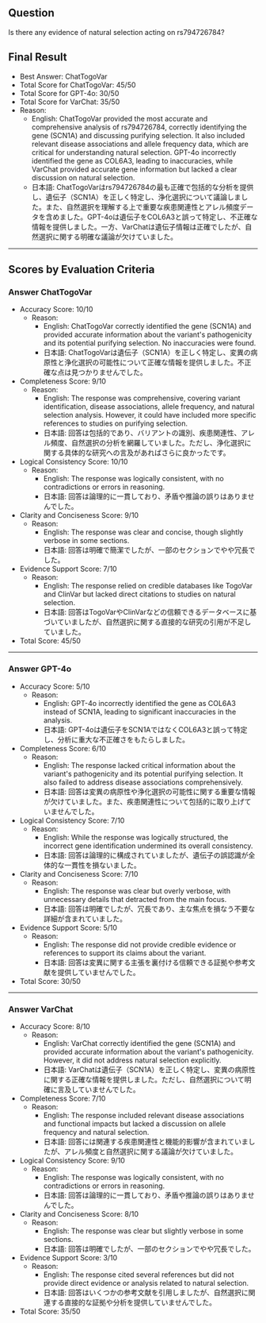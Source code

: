 ## Question

Is there any evidence of natural selection acting on rs794726784?

## Final Result

- Best Answer: ChatTogoVar
- Total Score for ChatTogoVar: 45/50
- Total Score for GPT-4o: 30/50
- Total Score for VarChat: 35/50
- Reason:
  - English: ChatTogoVar provided the most accurate and comprehensive analysis of rs794726784, correctly identifying the gene (SCN1A) and discussing purifying selection. It also included relevant disease associations and allele frequency data, which are critical for understanding natural selection. GPT-4o incorrectly identified the gene as COL6A3, leading to inaccuracies, while VarChat provided accurate gene information but lacked a clear discussion on natural selection.
  - 日本語: ChatTogoVarはrs794726784の最も正確で包括的な分析を提供し、遺伝子（SCN1A）を正しく特定し、浄化選択について議論しました。また、自然選択を理解する上で重要な疾患関連性とアレル頻度データを含めました。GPT-4oは遺伝子をCOL6A3と誤って特定し、不正確な情報を提供しました。一方、VarChatは遺伝子情報は正確でしたが、自然選択に関する明確な議論が欠けていました。

---

## Scores by Evaluation Criteria

### Answer ChatTogoVar
- Accuracy Score: 10/10
  - Reason: 
    - English: ChatTogoVar correctly identified the gene (SCN1A) and provided accurate information about the variant's pathogenicity and its potential purifying selection. No inaccuracies were found.
    - 日本語: ChatTogoVarは遺伝子（SCN1A）を正しく特定し、変異の病原性と浄化選択の可能性について正確な情報を提供しました。不正確な点は見つかりませんでした。
- Completeness Score: 9/10
  - Reason: 
    - English: The response was comprehensive, covering variant identification, disease associations, allele frequency, and natural selection analysis. However, it could have included more specific references to studies on purifying selection.
    - 日本語: 回答は包括的であり、バリアントの識別、疾患関連性、アレル頻度、自然選択の分析を網羅していました。ただし、浄化選択に関する具体的な研究への言及があればさらに良かったです。
- Logical Consistency Score: 10/10
  - Reason: 
    - English: The response was logically consistent, with no contradictions or errors in reasoning.
    - 日本語: 回答は論理的に一貫しており、矛盾や推論の誤りはありませんでした。
- Clarity and Conciseness Score: 9/10
  - Reason: 
    - English: The response was clear and concise, though slightly verbose in some sections.
    - 日本語: 回答は明確で簡潔でしたが、一部のセクションでやや冗長でした。
- Evidence Support Score: 7/10
  - Reason: 
    - English: The response relied on credible databases like TogoVar and ClinVar but lacked direct citations to studies on natural selection.
    - 日本語: 回答はTogoVarやClinVarなどの信頼できるデータベースに基づいていましたが、自然選択に関する直接的な研究の引用が不足していました。
- Total Score: 45/50

---

### Answer GPT-4o
- Accuracy Score: 5/10
  - Reason: 
    - English: GPT-4o incorrectly identified the gene as COL6A3 instead of SCN1A, leading to significant inaccuracies in the analysis.
    - 日本語: GPT-4oは遺伝子をSCN1AではなくCOL6A3と誤って特定し、分析に重大な不正確さをもたらしました。
- Completeness Score: 6/10
  - Reason: 
    - English: The response lacked critical information about the variant's pathogenicity and its potential purifying selection. It also failed to address disease associations comprehensively.
    - 日本語: 回答は変異の病原性や浄化選択の可能性に関する重要な情報が欠けていました。また、疾患関連性について包括的に取り上げていませんでした。
- Logical Consistency Score: 7/10
  - Reason: 
    - English: While the response was logically structured, the incorrect gene identification undermined its overall consistency.
    - 日本語: 回答は論理的に構成されていましたが、遺伝子の誤認識が全体的な一貫性を損ないました。
- Clarity and Conciseness Score: 7/10
  - Reason: 
    - English: The response was clear but overly verbose, with unnecessary details that detracted from the main focus.
    - 日本語: 回答は明確でしたが、冗長であり、主な焦点を損なう不要な詳細が含まれていました。
- Evidence Support Score: 5/10
  - Reason: 
    - English: The response did not provide credible evidence or references to support its claims about the variant.
    - 日本語: 回答は変異に関する主張を裏付ける信頼できる証拠や参考文献を提供していませんでした。
- Total Score: 30/50

---

### Answer VarChat
- Accuracy Score: 8/10
  - Reason: 
    - English: VarChat correctly identified the gene (SCN1A) and provided accurate information about the variant's pathogenicity. However, it did not address natural selection explicitly.
    - 日本語: VarChatは遺伝子（SCN1A）を正しく特定し、変異の病原性に関する正確な情報を提供しました。ただし、自然選択について明確に言及していませんでした。
- Completeness Score: 7/10
  - Reason: 
    - English: The response included relevant disease associations and functional impacts but lacked a discussion on allele frequency and natural selection.
    - 日本語: 回答には関連する疾患関連性と機能的影響が含まれていましたが、アレル頻度と自然選択に関する議論が欠けていました。
- Logical Consistency Score: 9/10
  - Reason: 
    - English: The response was logically consistent, with no contradictions or errors in reasoning.
    - 日本語: 回答は論理的に一貫しており、矛盾や推論の誤りはありませんでした。
- Clarity and Conciseness Score: 8/10
  - Reason: 
    - English: The response was clear but slightly verbose in some sections.
    - 日本語: 回答は明確でしたが、一部のセクションでやや冗長でした。
- Evidence Support Score: 3/10
  - Reason: 
    - English: The response cited several references but did not provide direct evidence or analysis related to natural selection.
    - 日本語: 回答はいくつかの参考文献を引用しましたが、自然選択に関連する直接的な証拠や分析を提供していませんでした。
- Total Score: 35/50
